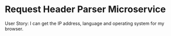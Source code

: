 # Request Header Parser Microservice

User Story: I can get the IP address, language and operating system for my browser.

